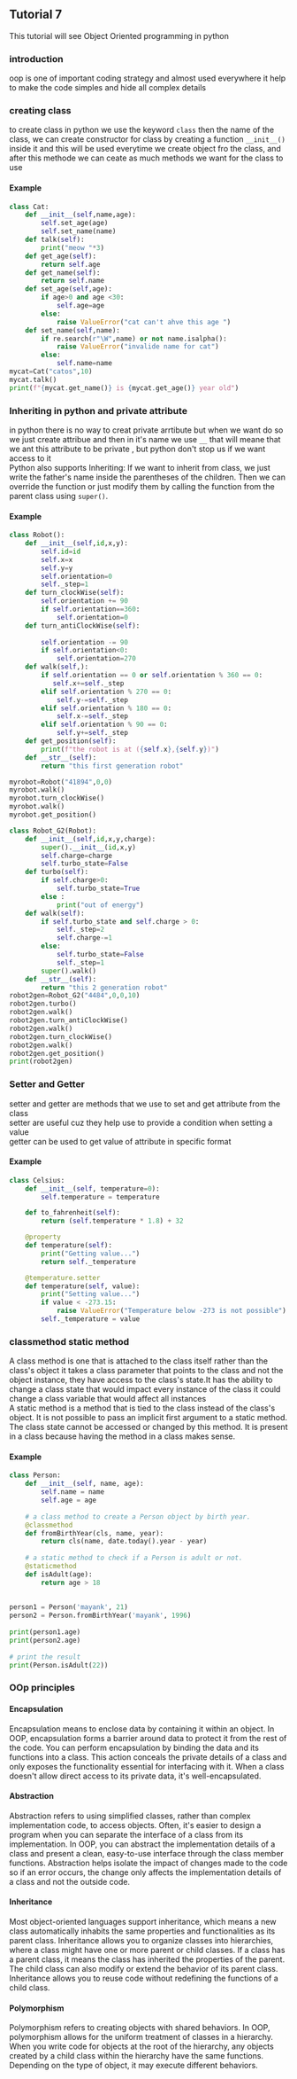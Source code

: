 ## Tutorial 7
This tutorial will see Object Oriented programming in python 
### introduction
oop is one of important coding strategy and almost used everywhere it help to make the code simples and hide all complex details
### creating class
to create class in python we use the keyword `class` then the name of the class, we can create constructor for class by creating a function ``__init__()`` inside it and this will be used everytime we create object fro the class, and after this methode we can ceate as much methods we want for the class to use 
#### Example
```Python
class Cat:
    def __init__(self,name,age):
        self.set_age(age)
        self.set_name(name)
    def talk(self):
        print("meow "*3)
    def get_age(self):
        return self.age
    def get_name(self):
        return self.name
    def set_age(self,age):
        if age>0 and age <30:
            self.age=age
        else:
            raise ValueError("cat can't ahve this age ")
    def set_name(self,name):
        if re.search(r"\W",name) or not name.isalpha():
            raise ValueError("invalide name for cat")
        else:
            self.name=name
mycat=Cat("catos",10)
mycat.talk()
print(f"{mycat.get_name()} is {mycat.get_age()} year old")
```
### Inheriting in python and private attribute
in python there is no way to creat private arrtibute but when we want do so we just create attribue and then in it's name we use `__` that will meane that we ant this attribute to be private , but python don't stop us if we want access to it  
Python also supports Inheriting: If we want to inherit from class, we just write the father's name inside the parentheses of the children. Then we can override the function or just modify them by calling the function from the parent class using `super()`.
#### Example
```Python
class Robot():
    def __init__(self,id,x,y):
        self.id=id
        self.x=x
        self.y=y
        self.orientation=0
        self._step=1
    def turn_clockWise(self):
        self.orientation += 90
        if self.orientation==360:
            self.orientation=0
    def turn_antiClockWise(self):
        
        self.orientation -= 90
        if self.orientation<0:
            self.orientation=270
    def walk(self,):
        if self.orientation == 0 or self.orientation % 360 == 0:
           self.x+=self._step
        elif self.orientation % 270 == 0:
            self.y-=self._step
        elif self.orientation % 180 == 0:
            self.x-=self._step
        elif self.orientation % 90 == 0:
            self.y+=self._step
    def get_position(self):
        print(f"the robot is at ({self.x},{self.y})")
    def __str__(self):
        return "this first generation robot"

myrobot=Robot("41894",0,0)
myrobot.walk()
myrobot.turn_clockWise()    
myrobot.walk()
myrobot.get_position()

class Robot_G2(Robot):
    def __init__(self,id,x,y,charge):
        super().__init__(id,x,y)
        self.charge=charge
        self.turbo_state=False
    def turbo(self):
        if self.charge>0:
            self.turbo_state=True
        else :
            print("out of energy")
    def walk(self):
        if self.turbo_state and self.charge > 0:
            self._step=2
            self.charge-=1
        else:
            self.turbo_state=False
            self._step=1
        super().walk()
    def __str__(self):
        return "this 2 generation robot"
robot2gen=Robot_G2("4484",0,0,10)
robot2gen.turbo()
robot2gen.walk()
robot2gen.turn_antiClockWise()
robot2gen.walk()
robot2gen.turn_clockWise()
robot2gen.walk()
robot2gen.get_position()
print(robot2gen)
```
### Setter and Getter
setter and getter are methods that we use to set and get attribute from the class  
setter are useful cuz they help use to provide a condition when setting a value  
getter can be used to get value of attribute in specific format
#### Example
```Python
class Celsius:
    def __init__(self, temperature=0):
        self.temperature = temperature

    def to_fahrenheit(self):
        return (self.temperature * 1.8) + 32

    @property
    def temperature(self):
        print("Getting value...")
        return self._temperature

    @temperature.setter
    def temperature(self, value):
        print("Setting value...")
        if value < -273.15:
            raise ValueError("Temperature below -273 is not possible")
        self._temperature = value

```
### classmethod static method 
A class method is one that is attached to the class itself rather than the class's object it takes a class parameter that points to the class and not the object instance, they have access to the class's state.It has the ability to change a class state that would impact every instance of the class it could change a class variable that would affect all instances  
A static method is a method that is tied to the class instead of the class's object. It is not possible to pass an implicit first argument to a static method. The class state cannot be accessed or changed by this method. It is present in a class because having the method in a class makes sense.
#### Example
```Python
class Person:
    def __init__(self, name, age):
        self.name = name
        self.age = age
 
    # a class method to create a Person object by birth year.
    @classmethod
    def fromBirthYear(cls, name, year):
        return cls(name, date.today().year - year)
 
    # a static method to check if a Person is adult or not.
    @staticmethod
    def isAdult(age):
        return age > 18
 
 
person1 = Person('mayank', 21)
person2 = Person.fromBirthYear('mayank', 1996)
 
print(person1.age)
print(person2.age)
 
# print the result
print(Person.isAdult(22))
```
### OOp principles
#### Encapsulation
Encapsulation means to enclose data by containing it within an object. In OOP, encapsulation forms a barrier around data to protect it from the rest of the code. You can perform encapsulation by binding the data and its functions into a class. This action conceals the private details of a class and only exposes the functionality essential for interfacing with it. When a class doesn't allow direct access to its private data, it's well-encapsulated.
#### Abstraction
Abstraction refers to using simplified classes, rather than complex implementation code, to access objects. Often, it's easier to design a program when you can separate the interface of a class from its implementation. In OOP, you can abstract the implementation details of a class and present a clean, easy-to-use interface through the class member functions. Abstraction helps isolate the impact of changes made to the code so if an error occurs, the change only affects the implementation details of a class and not the outside code.
#### Inheritance
Most object-oriented languages support inheritance, which means a new class automatically inhabits the same properties and functionalities as its parent class. Inheritance allows you to organize classes into hierarchies, where a class might have one or more parent or child classes. If a class has a parent class, it means the class has inherited the properties of the parent. The child class can also modify or extend the behavior of its parent class. Inheritance allows you to reuse code without redefining the functions of a child class.
#### Polymorphism
Polymorphism refers to creating objects with shared behaviors. In OOP, polymorphism allows for the uniform treatment of classes in a hierarchy. When you write code for objects at the root of the hierarchy, any objects created by a child class within the hierarchy have the same functions. Depending on the type of object, it may execute different behaviors.